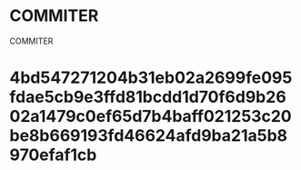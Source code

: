 # COMMITER
COMMITER






# 4bd547271204b31eb02a2699fe095fdae5cb9e3ffd81bcdd1d70f6d9b2602a1479c0ef65d7b4baff021253c20be8b669193fd46624afd9ba21a5b8970efaf1cb

